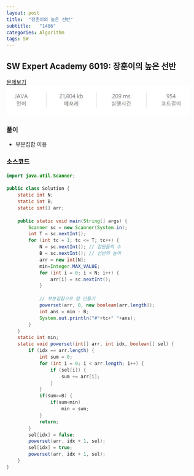 ```yaml
---
layout: post
title:  "장훈이의 높은 선반"
subtitle:   "1486"
categories: Algorithm
tags: SW
---
```


## SW Expert Academy 6019:  장훈이의 높은 선반
[문제보기](https://swexpertacademy.com/main/code/problem/problemDetail.do?contestProbId=AV2b7Yf6ABcBBASw&categoryId=AV2b7Yf6ABcBBASw&categoryType=CODE)<br>
![Alt text](/assets/img/sw_expert/1486.JPG)

### 풀이
- 부분집합 이용

### 소스코드

~~~ java
import java.util.Scanner;

public class Solution {
	static int N;
	static int B;
	static int[] arr;

	public static void main(String[] args) {
		Scanner sc = new Scanner(System.in);
		int T = sc.nextInt();
		for (int tc = 1; tc <= T; tc++) {
			N = sc.nextInt(); // 점원들의 수
			B = sc.nextInt(); // 선반의 높이
			arr = new int[N];
			min=Integer.MAX_VALUE;
			for (int i = 0; i < N; i++) {
				arr[i] = sc.nextInt();
			}

			// 부분집합으로 탑 만들기
			powerset(arr, 0, new boolean[arr.length]);
			int ans = min - B;
			System.out.println("#"+tc+" "+ans);
		}
	}
	static int min;
	static void powerset(int[] arr, int idx, boolean[] sel) {
		if (idx == arr.length) {
			int sum = 0;
			for (int i = 0; i < arr.length; i++) {
				if (sel[i]) {
					sum += arr[i];
				}
			}
			if(sum>=B) {
				if(sum<min)
					min = sum;
			}
			return;
		}
		sel[idx] = false;
		powerset(arr, idx + 1, sel);
		sel[idx] = true;
		powerset(arr, idx + 1, sel);
	}
}
~~~
